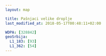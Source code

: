 ```yaml
---
layout: map

title: Pašnjaci velike droplje
last_modified_at: 2018-05-17T00:48:11+02:00

WDPA: [328842]
geoSrbija:
  L1_183: [93]
  L1_362: [54]
---
```

